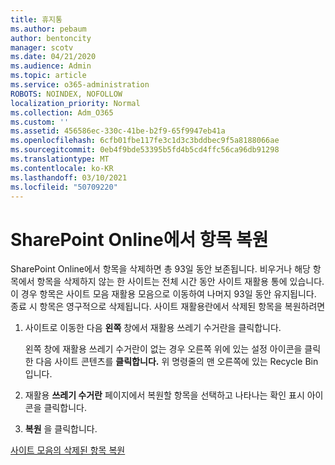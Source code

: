 ```yaml
---
title: 휴지통
ms.author: pebaum
author: bentoncity
manager: scotv
ms.date: 04/21/2020
ms.audience: Admin
ms.topic: article
ms.service: o365-administration
ROBOTS: NOINDEX, NOFOLLOW
localization_priority: Normal
ms.collection: Adm_O365
ms.custom: ''
ms.assetid: 456586ec-330c-41be-b2f9-65f9947eb41a
ms.openlocfilehash: 6cfb01fbe117fe3c1d3c3bddbec9f5a8188066ae
ms.sourcegitcommit: 0eb4f9bde53395b5fd4b5cd4ffc56ca96db91298
ms.translationtype: MT
ms.contentlocale: ko-KR
ms.lasthandoff: 03/10/2021
ms.locfileid: "50709220"
---
```

# <a name="restore-items-in-sharepoint-online"></a>SharePoint Online에서 항목 복원

SharePoint Online에서 항목을 삭제하면 총 93일 동안 보존됩니다. 비우거나 해당 항목에서 항목을 삭제하지 않는 한 사이트는 전체 시간 동안 사이트 재활용 통에 있습니다. 이 경우 항목은 사이트 모음 재활용 모음으로 이동하여 나머지 93일 동안 유지됩니다. 종료 시 항목은 영구적으로 삭제됩니다. 사이트 재활용란에서 삭제된 항목을 복원하려면
  
1. 사이트로 이동한 다음 **왼쪽** 창에서 재활용 쓰레기 수거란을 클릭합니다. 
    
    왼쪽 창에 재활용  쓰레기 수거란이 없는 경우 오른쪽 위에 있는 설정 아이콘을 클릭한 다음 사이트 콘텐츠를 **클릭합니다.** 위 명령줄의 맨 오른쪽에 있는 Recycle Bin입니다.
    
2. 재활용 **쓰레기 수거란** 페이지에서 복원할 항목을 선택하고 나타나는 확인 표시 아이콘을 클릭합니다. 
    
3. **복원** 을 클릭합니다.
    
[사이트 모음의 삭제된 항목 복원](https://support.microsoft.com/office/restore-items-in-the-recycle-bin-that-were-deleted-from-sharepoint-or-teams-6df466b6-55f2-4898-8d6e-c0dff851a0be)
  

